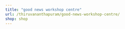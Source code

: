 ```yaml
---
title: "good news workshop centre"
url: /thiruvananthapuram/good-news-workshop-centre/
shop: shop
---
```

